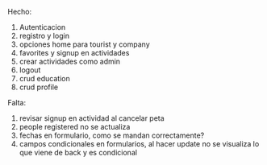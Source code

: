 Hecho:

1. Autenticacion
2. registro y login
3. opciones home para tourist y company
4. favorites y signup en actividades
5. crear actividades como admin
6. logout
7. crud education
8. crud profile


Falta:

1. revisar signup en actividad al cancelar peta
2. people registered no se actualiza
3. fechas en formulario, como se mandan correctamente?
4. campos condicionales en formularios, al hacer update no se visualiza lo que viene de back y es condicional